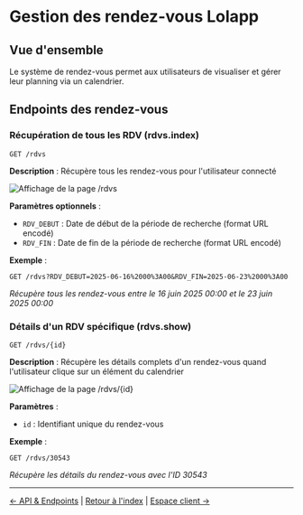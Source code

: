 # Gestion des rendez-vous Lolapp

## Vue d'ensemble

Le système de rendez-vous permet aux utilisateurs de visualiser et gérer leur planning via un calendrier.

## Endpoints des rendez-vous

### Récupération de tous les RDV (rdvs.index)

```http
GET /rdvs
```

**Description** : Récupère tous les rendez-vous pour l'utilisateur connecté

![Affichage de la page /rdvs](https://imgur.com/5uuf2P7.png)

**Paramètres optionnels** :

* `RDV_DEBUT` : Date de début de la période de recherche (format URL encodé)
* `RDV_FIN` : Date de fin de la période de recherche (format URL encodé)

**Exemple** :

```http
GET /rdvs?RDV_DEBUT=2025-06-16%2000%3A00&RDV_FIN=2025-06-23%2000%3A00
```

_Récupère tous les rendez-vous entre le 16 juin 2025 00:00 et le 23 juin 2025 00:00_

### Détails d'un RDV spécifique (rdvs.show)

```http
GET /rdvs/{id}
```

**Description** : Récupère les détails complets d'un rendez-vous quand l'utilisateur clique sur un élément du calendrier

![Affichage de la page /rdvs/{id}](https://imgur.com/wH8o6am.png)

**Paramètres** :

* `id` : Identifiant unique du rendez-vous

**Exemple** :

```http
GET /rdvs/30543
```

_Récupère les détails du rendez-vous avec l'ID 30543_

***

[← API & Endpoints](api.md) | [Retour à l'index](README.md) | [Espace client →](client-space.md)
